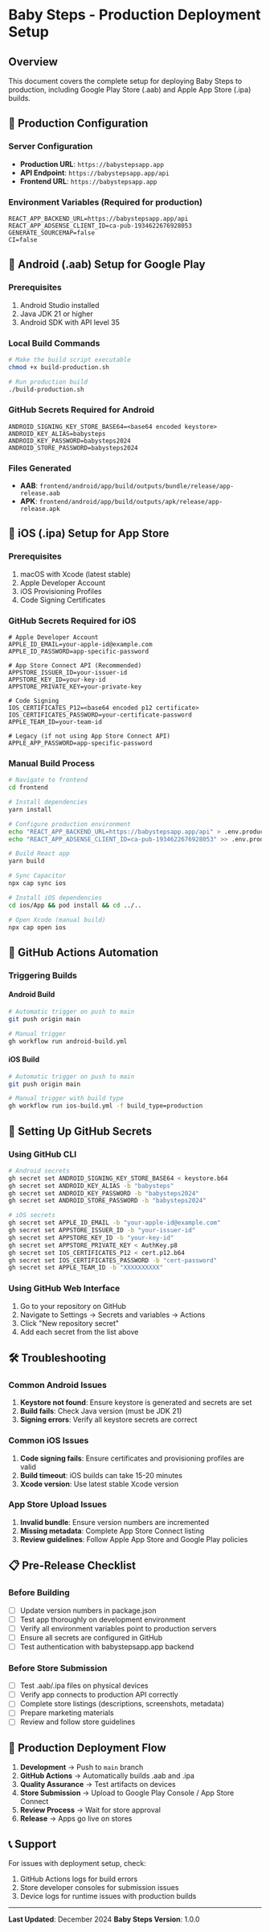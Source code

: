 # Baby Steps - Production Deployment Setup

## Overview
This document covers the complete setup for deploying Baby Steps to production, including Google Play Store (.aab) and Apple App Store (.ipa) builds.

## 🔧 Production Configuration

### Server Configuration
- **Production URL**: `https://babystepsapp.app`
- **API Endpoint**: `https://babystepsapp.app/api`
- **Frontend URL**: `https://babystepsapp.app`

### Environment Variables (Required for production)
```env
REACT_APP_BACKEND_URL=https://babystepsapp.app/api
REACT_APP_ADSENSE_CLIENT_ID=ca-pub-1934622676928053
GENERATE_SOURCEMAP=false
CI=false
```

## 📱 Android (.aab) Setup for Google Play

### Prerequisites
1. Android Studio installed
2. Java JDK 21 or higher
3. Android SDK with API level 35

### Local Build Commands
```bash
# Make the build script executable
chmod +x build-production.sh

# Run production build
./build-production.sh
```

### GitHub Secrets Required for Android
```
ANDROID_SIGNING_KEY_STORE_BASE64=<base64 encoded keystore>
ANDROID_KEY_ALIAS=babysteps
ANDROID_KEY_PASSWORD=babysteps2024
ANDROID_STORE_PASSWORD=babysteps2024
```

### Files Generated
- **AAB**: `frontend/android/app/build/outputs/bundle/release/app-release.aab`
- **APK**: `frontend/android/app/build/outputs/apk/release/app-release.apk`

## 🍎 iOS (.ipa) Setup for App Store

### Prerequisites
1. macOS with Xcode (latest stable)
2. Apple Developer Account
3. iOS Provisioning Profiles
4. Code Signing Certificates

### GitHub Secrets Required for iOS
```
# Apple Developer Account
APPLE_ID_EMAIL=your-apple-id@example.com
APPLE_ID_PASSWORD=app-specific-password

# App Store Connect API (Recommended)
APPSTORE_ISSUER_ID=your-issuer-id
APPSTORE_KEY_ID=your-key-id  
APPSTORE_PRIVATE_KEY=your-private-key

# Code Signing
IOS_CERTIFICATES_P12=<base64 encoded p12 certificate>
IOS_CERTIFICATES_PASSWORD=your-certificate-password
APPLE_TEAM_ID=your-team-id

# Legacy (if not using App Store Connect API)
APPLE_APP_PASSWORD=app-specific-password
```

### Manual Build Process
```bash
# Navigate to frontend
cd frontend

# Install dependencies
yarn install

# Configure production environment
echo "REACT_APP_BACKEND_URL=https://babystepsapp.app/api" > .env.production
echo "REACT_APP_ADSENSE_CLIENT_ID=ca-pub-1934622676928053" >> .env.production

# Build React app
yarn build

# Sync Capacitor
npx cap sync ios

# Install iOS dependencies
cd ios/App && pod install && cd ../..

# Open Xcode (manual build)
npx cap open ios
```

## 🚀 GitHub Actions Automation

### Triggering Builds

#### Android Build
```bash
# Automatic trigger on push to main
git push origin main

# Manual trigger
gh workflow run android-build.yml
```

#### iOS Build  
```bash
# Automatic trigger on push to main
git push origin main

# Manual trigger with build type
gh workflow run ios-build.yml -f build_type=production
```

## 🔐 Setting Up GitHub Secrets

### Using GitHub CLI
```bash
# Android secrets
gh secret set ANDROID_SIGNING_KEY_STORE_BASE64 < keystore.b64
gh secret set ANDROID_KEY_ALIAS -b "babysteps"
gh secret set ANDROID_KEY_PASSWORD -b "babysteps2024"
gh secret set ANDROID_STORE_PASSWORD -b "babysteps2024"

# iOS secrets
gh secret set APPLE_ID_EMAIL -b "your-apple-id@example.com"
gh secret set APPSTORE_ISSUER_ID -b "your-issuer-id"
gh secret set APPSTORE_KEY_ID -b "your-key-id"
gh secret set APPSTORE_PRIVATE_KEY < AuthKey.p8
gh secret set IOS_CERTIFICATES_P12 < cert.p12.b64
gh secret set IOS_CERTIFICATES_PASSWORD -b "cert-password"
gh secret set APPLE_TEAM_ID -b "XXXXXXXXXX"
```

### Using GitHub Web Interface
1. Go to your repository on GitHub
2. Navigate to Settings → Secrets and variables → Actions
3. Click "New repository secret"
4. Add each secret from the list above

## 🛠 Troubleshooting

### Common Android Issues
1. **Keystore not found**: Ensure keystore is generated and secrets are set
2. **Build fails**: Check Java version (must be JDK 21)
3. **Signing errors**: Verify all keystore secrets are correct

### Common iOS Issues
1. **Code signing fails**: Ensure certificates and provisioning profiles are valid
2. **Build timeout**: iOS builds can take 15-20 minutes
3. **Xcode version**: Use latest stable Xcode version

### App Store Upload Issues
1. **Invalid bundle**: Ensure version numbers are incremented
2. **Missing metadata**: Complete App Store Connect listing
3. **Review guidelines**: Follow Apple App Store and Google Play policies

## 📋 Pre-Release Checklist

### Before Building
- [ ] Update version numbers in package.json
- [ ] Test app thoroughly on development environment  
- [ ] Verify all environment variables point to production servers
- [ ] Ensure all secrets are configured in GitHub
- [ ] Test authentication with babystepsapp.app backend

### Before Store Submission
- [ ] Test .aab/.ipa files on physical devices
- [ ] Verify app connects to production API correctly
- [ ] Complete store listings (descriptions, screenshots, metadata)
- [ ] Prepare marketing materials
- [ ] Review and follow store guidelines

## 🎯 Production Deployment Flow

1. **Development** → Push to `main` branch
2. **GitHub Actions** → Automatically builds .aab and .ipa
3. **Quality Assurance** → Test artifacts on devices  
4. **Store Submission** → Upload to Google Play Console / App Store Connect
5. **Review Process** → Wait for store approval
6. **Release** → Apps go live on stores

## 📞 Support
For issues with deployment setup, check:
1. GitHub Actions logs for build errors
2. Store developer consoles for submission issues
3. Device logs for runtime issues with production builds

---
**Last Updated**: December 2024
**Baby Steps Version**: 1.0.0